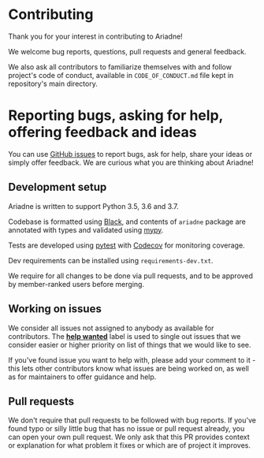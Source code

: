 # Contributing

Thank you for your interest in contributing to Ariadne!

We welcome bug reports, questions, pull requests and general feedback.

We also ask all contributors to familiarize themselves with and follow project's code of conduct, available in `CODE_OF_CONDUCT.md` file kept in repository's main directory.


# Reporting bugs, asking for help, offering feedback and ideas

You can use [GitHub issues](https://github.com/mirumee/ariadne/issues) to report bugs, ask for help, share your ideas or simply offer feedback. We are curious what you are thinking about Ariadne!


## Development setup

Ariadne is written to support Python 3.5, 3.6 and 3.7.

Codebase is formatted using [Black](https://github.com/ambv/black), and contents of `ariadne` package are annotated with types and validated using [mypy](http://mypy-lang.org/index.html).

Tests are developed using [pytest](https://pytest.org/) with [Codecov](https://codecov.io/gh/mirumee/ariadne) for monitoring coverage.

Dev requirements can be installed using `requirements-dev.txt`.

We require for all changes to be done via pull requests, and to be approved by member-ranked users before merging.


## Working on issues

We consider all issues not assigned to anybody as available for contributors. The **[help wanted](https://github.com/mirumee/ariadne/labels/help%20wanted)** label is used to single out issues that we consider easier or higher priority on list of things that we would like to see.

If you've found issue you want to help with, please add your comment to it - this lets other contributors know what issues are being worked on, as well as for maintainers to offer guidance and help.


## Pull requests

We don't require that pull requests to be followed with bug reports. If you've found typo or silly little bug that has no issue or pull request already, you can open your own pull request. We only ask that this PR provides context or explanation for what problem it fixes or which are of project it improves.
